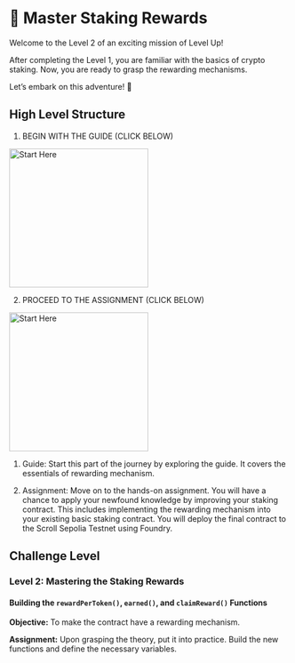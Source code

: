 # 🚀 Master Staking Rewards

Welcome to the Level 2 of an exciting mission of Level Up!

After completing the Level 1, you are familiar with the basics of crypto staking. Now, you are ready to grasp the rewarding mechanisms.

Let’s embark on this adventure! 🚀

## High Level Structure

1. BEGIN WITH THE GUIDE (CLICK BELOW)

<img alt="Start Here" width= "250px" src="../images/guide.png" />

2. PROCEED TO THE ASSIGNMENT (CLICK BELOW)

<img alt="Start Here" width= "250px" src="../images/assignment.png" />

1. Guide: Start this part of the journey by exploring the guide. It covers the essentials of rewarding mechanism.

2. Assignment: Move on to the hands-on assignment. You will have a chance to apply your newfound knowledge by improving your staking contract. This includes implementing the rewarding mechanism into your existing basic staking contract. You will deploy the final contract to the Scroll Sepolia Testnet using Foundry.

## Challenge Level

### Level 2: Mastering the Staking Rewards

#### Building the `rewardPerToken()`, `earned()`, and `claimReward()` Functions

**Objective:** To make the contract have a rewarding mechanism.

**Assignment:** Upon grasping the theory, put it into practice. Build the new functions and define the necessary variables.